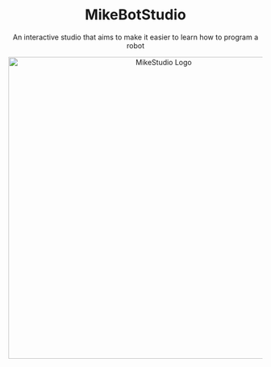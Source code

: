 <h1 align="center">MikeBotStudio</h1>

<p align="center">
  An interactive studio that aims to make it easier to learn how to program a robot
</p>

<p align="center">
  <img src="https://i.ibb.co/qL6JWv1y/Mike-Bot-Studio-Minecraft-Programming-Platform.png" alt="MikeStudio Logo" width="600"/>
</p>
